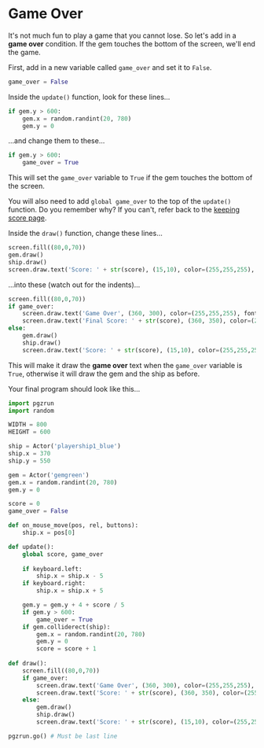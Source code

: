 Game Over
===
It's not much fun to play a game that you cannot lose. So let's add in a **game over** condition. If the gem touches the bottom of the screen, we'll end the game.

First, add in a new variable called ```game_over``` and set it to ```False```.

```python
game_over = False
```

Inside the ```update()``` function, look for these lines...

```python
if gem.y > 600:
    gem.x = random.randint(20, 780)
    gem.y = 0
```

...and change them to these...

```python hl_lines="2"
if gem.y > 600:
    game_over = True
```

This will set the ```game_over``` variable to ```True``` if the gem touches the bottom of the screen.

You will also need to add ```global game_over``` to the top of the ```update()``` function. Do you remember why? If you can't, refer back to the [keeping score page](https://trinket.io/aposteriori/courses/game-development-with-pygame-zero#/gem-catcher/keeping-score).

Inside the ```draw()``` function, change these lines...

```python
screen.fill((80,0,70))
gem.draw()
ship.draw()
screen.draw.text('Score: ' + str(score), (15,10), color=(255,255,255), fontsize=30)
```

...into these (watch out for the indents)...

```python hl_lines="2 3 4 5"
screen.fill((80,0,70))
if game_over:
    screen.draw.text('Game Over', (360, 300), color=(255,255,255), fontsize=60)
    screen.draw.text('Final Score: ' + str(score), (360, 350), color=(255,255,255), fontsize=60)
else:
    gem.draw()
    ship.draw()
    screen.draw.text('Score: ' + str(score), (15,10), color=(255,255,255), fontsize=30)
```

This will make it draw the **game over** text when the ```game_over``` variable is ```True```, otherwise it will draw the gem and the ship as before.

Your final program should look like this...

```python hl_lines="16 22 31 39 40 41 42"
import pgzrun
import random

WIDTH = 800
HEIGHT = 600

ship = Actor('playership1_blue')
ship.x = 370
ship.y = 550

gem = Actor('gemgreen')
gem.x = random.randint(20, 780)
gem.y = 0

score = 0
game_over = False

def on_mouse_move(pos, rel, buttons):
    ship.x = pos[0]

def update():
    global score, game_over
    
    if keyboard.left:
        ship.x = ship.x - 5
    if keyboard.right:
        ship.x = ship.x + 5

    gem.y = gem.y + 4 + score / 5
    if gem.y > 600:
        game_over = True
    if gem.colliderect(ship):
        gem.x = random.randint(20, 780)
        gem.y = 0
        score = score + 1
        
def draw():
    screen.fill((80,0,70))
    if game_over:
        screen.draw.text('Game Over', (360, 300), color=(255,255,255), fontsize=60)
        screen.draw.text('Score: ' + str(score), (360, 350), color=(255,255,255), fontsize=60)
    else:
        gem.draw()
        ship.draw()
        screen.draw.text('Score: ' + str(score), (15,10), color=(255,255,255), fontsize=30)

pgzrun.go() # Must be last line
```